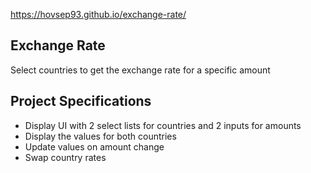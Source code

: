 https://hovsep93.github.io/exchange-rate/

## Exchange Rate

Select countries to get the exchange rate for a specific amount

## Project Specifications

- Display UI with 2 select lists for countries and 2 inputs for amounts
- Display the values for both countries
- Update values on amount change
- Swap country rates
